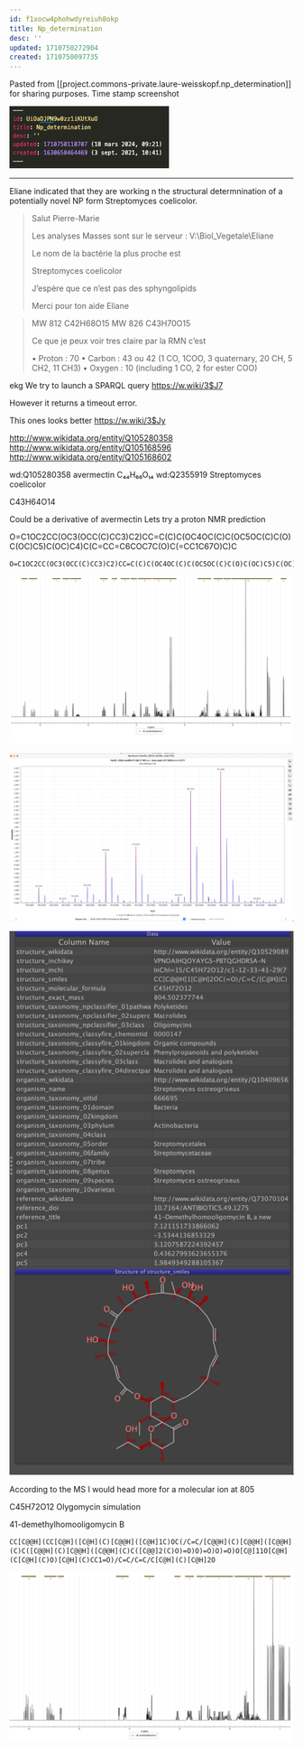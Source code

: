 ```yaml
---
id: f1xocw4phohwdyreiuh8okp
title: Np_determination
desc: ''
updated: 1710750272904
created: 1710750097735
---
```


Pasted from [[project.commons-private.laure-weisskopf.np_determination]] for sharing purposes.
Time stamp screenshot 

![](/assets/images/2024-03-18-09-24-02.png)

----


Eliane indicated that they are working n the structural determnination of a potentially novel NP form Streptomyces coelicolor.

> Salut Pierre-Marie
> 
> Les analyses Masses sont sur le serveur : V:\Biol\_Vegetale\Eliane
> 
> Le nom de la bactérie la plus proche est
> 
> Streptomyces coelicolor
> 
> J’espère que ce n’est pas des sphyngolipids
> 
> Merci pour ton aide
> Eliane
> 

> MW 812
> C42H68O15
> MW 826
> C43H70O15
> 
> Ce que je peux voir tres claire par la RMN c’est
> 
> • Proton : 70
> • Carbon : 43 ou 42 (1 CO, 1COO, 3 quaternary, 20 CH, 5 CH2, 11 CH3)
> • Oxygen : 10 (including 1 CO, 2 for ester COO)

ekg
We try to launch a SPARQL query https://w.wiki/3$J7

However it returns a timeout error.

This ones looks better https://w.wiki/3$Jy

http://www.wikidata.org/entity/Q105280358
http://www.wikidata.org/entity/Q105168596
http://www.wikidata.org/entity/Q105168602

 wd:Q105280358	avermectin	C₄₄H₆₆O₁₄		 wd:Q2355919	Streptomyces coelicolor


 C43H64O14

Could be a derivative of avermectin
Lets try a proton NMR prediction

O=C1OC2CC(OC3(OCC(C)CC3)C2)CC=C(C)C(OC4OC(C)C(OC5OC(C)C(O)C(OC)C5)C(OC)C4)C(C=CC=C6COC7C(O)C(=CC1C67O)C)C

```smiles
O=C1OC2CC(OC3(OCC(C)CC3)C2)CC=C(C)C(OC4OC(C)C(OC5OC(C)C(O)C(OC)C5)C(OC)C4)C(C=CC=C6COC7C(O)C(=CC1C67O)C)C
```

![](/assets/images/2021-09-03-11-44-58.png)


![](/assets/images/2021-09-03-12-11-06.png)


![](/assets/images/2021-09-03-12-17-48.png)

According to the MS I would head more for a molecular ion at 805

C45H72O12
Olygomycin simulation 

41-demethylhomooligomycin B

```smiles
CC[C@@H](CC[C@H]([C@H](C)[C@@H]([C@H]1C)OC(/C=C/[C@@H](C)[C@@H]([C@@H](C)C([C@@H](C)[C@@H]([C@@H](C)C([C@@]2(C)O)=O)O)=O)O)=O)O[C@]11O[C@H](C[C@H](C)O)[C@H](C)CC1=O)/C=C/C=C/C[C@H](C)[C@H]2O
```


![](/assets/images/2021-09-03-12-20-30.png)